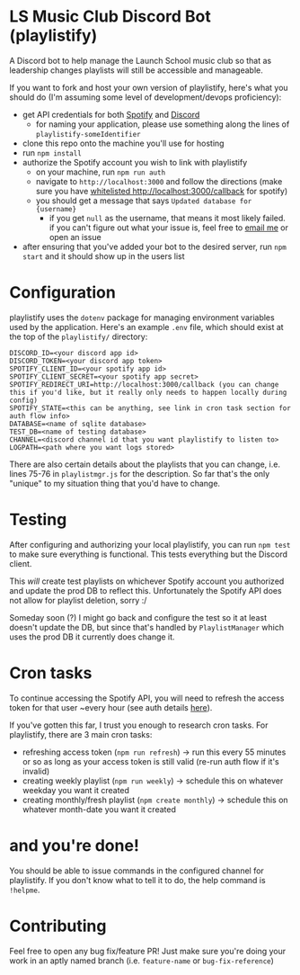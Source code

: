 # LS Music Club Discord Bot (playlistify)

A Discord bot to help manage the Launch School music club so that as leadership changes playlists will still be accessible and manageable.

If you want to fork and host your own version of playlistify, here's what you should do (I'm assuming some level of development/devops proficiency):

- get API credentials for both [Spotify](https://developer.spotify.com) and [Discord](https://discord.com/developers)
  - for naming your application, please use something along the lines of `playlistify-someIdentifier`
- clone this repo onto the machine you'll use for hosting
- run `npm install`
- authorize the Spotify account you wish to link with playlistify
  - on your machine, run `npm run auth`
  - navigate to `http://localhost:3000` and follow the directions (make sure you have [whitelisted http://localhost:3000/callback](https://developer.spotify.com/documentation/general/guides/app-settings/) for spotify)
  - you should get a message that says `Updated database for {username}`
    - if you get `null` as the username, that means it most likely failed. if you can't figure out what your issue is, feel free to [email me](mailto:grammar@hey.com) or open an issue
- after ensuring that you've added your bot to the desired server, run `npm start` and it should show up in the users list

# Configuration

playlistify uses the `dotenv` package for managing environment variables used by the application. Here's an example `.env` file, which should exist at the top of the `playlistify/` directory:

```
DISCORD_ID=<your discord app id>
DISCORD_TOKEN=<your discord app token>
SPOTIFY_CLIENT_ID=<your spotify app id>
SPOTIFY_CLIENT_SECRET=<your spotify app secret>
SPOTIFY_REDIRECT_URI=http://localhost:3000/callback (you can change this if you'd like, but it really only needs to happen locally during config)
SPOTIFY_STATE=<this can be anything, see link in cron task section for auth flow info>
DATABASE=<name of sqlite database>
TEST_DB=<name of testing database>
CHANNEL=<discord channel id that you want playlistify to listen to>
LOGPATH=<path where you want logs stored>
```

There are also certain details about the playlists that you can change, i.e. lines 75-76 in `playlistmgr.js` for the description. So far that's the only "unique" to my situation thing that you'd have to change.

# Testing

After configuring and authorizing your local playlistify, you can run `npm test` to make sure everything is functional. This tests everything but the Discord client.

This _will_ create test playlists on whichever Spotify account you authorized and update the prod DB to reflect this. Unfortunately the Spotify API does not allow for playlist deletion, sorry :/

Someday soon (?) I might go back and configure the test so it at least doesn't update the DB, but since that's handled by `PlaylistManager` which uses the prod DB it currently does change it.

# Cron tasks

To continue accessing the Spotify API, you will need to refresh the access token for that user ~every hour (see auth details [here](https://developer.spotify.com/documentation/general/guides/authorization-guide/)).

If you've gotten this far, I trust you enough to research cron tasks. For playlistify, there are 3 main cron tasks:

- refreshing access token (`npm run refresh`) -> run this every 55 minutes or so as long as your access token is still valid (re-run auth flow if it's invalid)
- creating weekly playlist (`npm run weekly`) -> schedule this on whatever weekday you want it created
- creating monthly/fresh playlist (`npm create monthly`) -> schedule this on whatever month-date you want it created

# and you're done!

You should be able to issue commands in the configured channel for playlistify. If you don't know what to tell it to do, the help command is `!helpme`.

# Contributing

Feel free to open any bug fix/feature PR! Just make sure you're doing your work in an aptly named branch (i.e. `feature-name` or `bug-fix-reference`)
